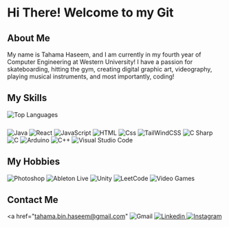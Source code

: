 # Hi There! Welcome to my Git

## About Me

My name is Tahama Haseem, and I am currently in my fourth year of Computer Engineering at Western University! I have a passion for skateboarding, hitting the gym, creating digital graphic art, videography, playing musical instruments, and most importantly, coding!

## My Skills

<div align="center" style="display: flex; flex-direction: row;">
  <img src="https://github-readme-stats.vercel.app/api/top-langs/?username=tahamahaseem&layout=compact&theme=dark#gh-dark-mode-only" alt="Top Languages" />
  <p></p>
</div>



<p>
  <img alt="Java" src="https://img.shields.io/badge/java-%23ED8B00.svg?style=for-the-badge&logo=openjdk&logoColor=white" />
  <img alt="React" src="https://img.shields.io/badge/React-61DAFB?logo=react&logoColor=white&style=for-the-badge" />
  <img alt="JavaScript" src="https://img.shields.io/badge/JavaScript-F7DF1E?logo=javascript&logoColor=white&style=for-the-badge" />
  <img alt="HTML" src="https://img.shields.io/badge/HTML-E34F26?logo=html5&logoColor=white&style=for-the-badge" />
  <img alt="Css" src="https://img.shields.io/badge/CSS-1572B6?logo=css3&logoColor=white&style=for-the-badge" />
  <img alt="TailWindCSS" src="https://img.shields.io/badge/tailwindcss-%2338B2AC.svg?style=for-the-badge&logo=tailwind-css&logoColor=white" />
  <img alt="C Sharp" src="https://img.shields.io/badge/C%23-239120?logo=c-sharp&logoColor=white&style=for-the-badge" />
  <img alt="C" src="https://img.shields.io/badge/C-00599C?style=for-the-badge&logo=c&logoColor=white" />
  <img alt="Arduino" src="https://img.shields.io/badge/arduino-00979D?logo=arduino&logoColor=white&style=for-the-badge" />
  <img alt="C++" src="https://img.shields.io/badge/c++-%2300599C.svg?style=for-the-badge&logo=c%2B%2B&logoColor=white" />
  <img alt="Visual Studio Code" src="https://img.shields.io/badge/Visual%20Studio%20Code-007ACC.svg?style=for-the-badge&logo=Visual-Studio-Code&logoColor=white" />
</p>

## My Hobbies

<p>
  <img alt="Photoshop" src="https://img.shields.io/badge/adobe%20photoshop-%2331A8FF.svg?style=for-the-badge&logo=adobe%20photoshop&logoColor=white" />
  <img alt="Ableton Live" src="https://img.shields.io/badge/Ableton%20Live-000000.svg?style=for-the-badge&logo=Ableton-Live&logoColor=white"/>
  <img alt="Unity" src="https://img.shields.io/badge/Unity-FFFFFF.svg?style=for-the-badge&logo=Unity&logoColor=black" />
  <img alt="LeetCode" src="https://img.shields.io/badge/LeetCode-000000?style=for-the-badge&logo=LeetCode&logoColor=#d16c06" />
  <img alt="Video Games" src="https://img.shields.io/badge/Video%20Games-000000.svg?style=for-the-badge&logo=Steam&logoColor=white" />
</p>


## Contact Me

<a href="tahama.bin.haseem@gmail.com"
  <img
    alt="Gmail"
    src="https://img.shields.io/badge/Gmail-EA4335.svg?style=for-the-badge&logo=Gmail&logoColor=white"
  />
</a>
<a href="https://www.linkedin.com/in/tahama-haseem-a5b239192/">
  <img
    alt="Linkedin"
    src="https://img.shields.io/badge/linkedin-0077B5?logo=linkedin&logoColor=white&style=for-the-badge"
  />
</a>
<a href="https://www.instagram.com/tihamahhaseem/">
  <img
    alt="Instagram"
    src="https://img.shields.io/badge/Instagram-E4405F?logo=instagram&logoColor=white&style=for-the-badge"
  />
</a>
